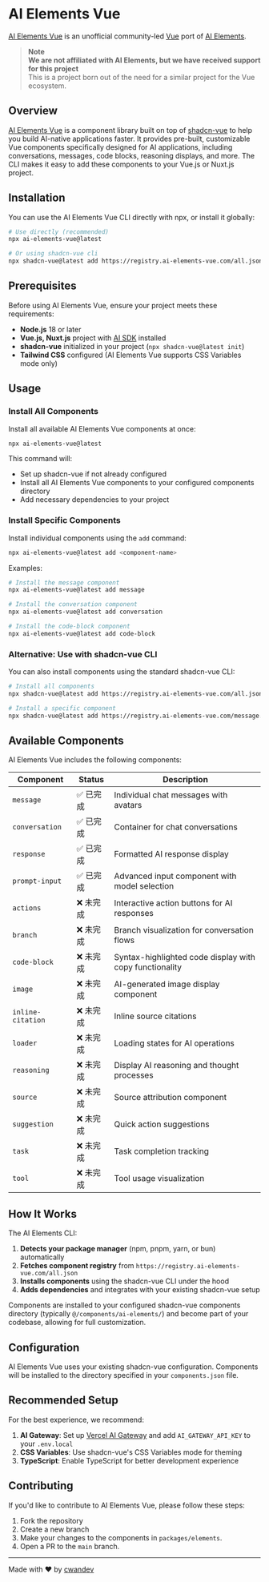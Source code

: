 # AI Elements Vue

[AI Elements Vue](https://ai-elements-vue.com) is an unofficial community-led [Vue](https://vuejs.org) port of [AI Elements](https://github.com/vercel/ai-elements).

> **Note** <br> **We are not affiliated with AI Elements, but we have received support for this project** <br> This is a project born out of the need for a similar project for the Vue ecosystem.

## Overview

[AI Elements Vue](https://ai-elements-vue.com) is a component library built on top of [shadcn-vue](https://www.shadcn-vue.com/) to help you build AI-native applications faster. It provides pre-built, customizable Vue components specifically designed for AI applications, including conversations, messages, code blocks, reasoning displays, and more. The CLI makes it easy to add these components to your Vue.js or Nuxt.js project.

## Installation

You can use the AI Elements Vue CLI directly with npx, or install it globally:

```bash
# Use directly (recommended)
npx ai-elements-vue@latest

# Or using shadcn-vue cli
npx shadcn-vue@latest add https://registry.ai-elements-vue.com/all.json
```

## Prerequisites

Before using AI Elements Vue, ensure your project meets these requirements:

- **Node.js** 18 or later
- **Vue.js, Nuxt.js** project with [AI SDK](https://ai-sdk.dev/) installed
- **shadcn-vue** initialized in your project (`npx shadcn-vue@latest init`)
- **Tailwind CSS** configured (AI Elements Vue supports CSS Variables mode only)

## Usage

### Install All Components

Install all available AI Elements Vue components at once:

```bash
npx ai-elements-vue@latest
```

This command will:
- Set up shadcn-vue if not already configured
- Install all AI Elements Vue components to your configured components directory
- Add necessary dependencies to your project

### Install Specific Components

Install individual components using the `add` command:

```bash
npx ai-elements-vue@latest add <component-name>
```

Examples:
```bash
# Install the message component
npx ai-elements-vue@latest add message

# Install the conversation component
npx ai-elements-vue@latest add conversation

# Install the code-block component
npx ai-elements-vue@latest add code-block
```

### Alternative: Use with shadcn-vue CLI

You can also install components using the standard shadcn-vue CLI:

```bash
# Install all components
npx shadcn-vue@latest add https://registry.ai-elements-vue.com/all.json

# Install a specific component
npx shadcn-vue@latest add https://registry.ai-elements-vue.com/message.json
```

## Available Components

AI Elements Vue includes the following components:

| Component | Status | Description |
|-----------|--------|-------------|
| `message` | ✅ 已完成 | Individual chat messages with avatars |
| `conversation` | ✅ 已完成 | Container for chat conversations |
| `response` | ✅ 已完成 | Formatted AI response display |
| `prompt-input` | ✅ 已完成 | Advanced input component with model selection |
| `actions` | ❌ 未完成 | Interactive action buttons for AI responses |
| `branch` | ❌ 未完成 | Branch visualization for conversation flows |
| `code-block` | ❌ 未完成 | Syntax-highlighted code display with copy functionality |
| `image` | ❌ 未完成 | AI-generated image display component |
| `inline-citation` | ❌ 未完成 | Inline source citations |
| `loader` | ❌ 未完成 | Loading states for AI operations |
| `reasoning` | ❌ 未完成 | Display AI reasoning and thought processes |
| `source` | ❌ 未完成 | Source attribution component |
| `suggestion` | ❌ 未完成 | Quick action suggestions |
| `task` | ❌ 未完成 | Task completion tracking |
| `tool` | ❌ 未完成 | Tool usage visualization |

## How It Works

The AI Elements CLI:

1. **Detects your package manager** (npm, pnpm, yarn, or bun) automatically
2. **Fetches component registry** from `https://registry.ai-elements-vue.com/all.json`
3. **Installs components** using the shadcn-vue CLI under the hood
4. **Adds dependencies** and integrates with your existing shadcn-vue setup

Components are installed to your configured shadcn-vue components directory (typically `@/components/ai-elements/`) and become part of your codebase, allowing for full customization.

## Configuration

AI Elements Vue uses your existing shadcn-vue configuration. Components will be installed to the directory specified in your `components.json` file.

## Recommended Setup

For the best experience, we recommend:

1. **AI Gateway**: Set up [Vercel AI Gateway](https://vercel.com/docs/ai-gateway) and add `AI_GATEWAY_API_KEY` to your `.env.local`
2. **CSS Variables**: Use shadcn-vue's CSS Variables mode for theming
3. **TypeScript**: Enable TypeScript for better development experience

## Contributing

If you'd like to contribute to AI Elements Vue, please follow these steps:

1. Fork the repository
2. Create a new branch
3. Make your changes to the components in `packages/elements`.
4. Open a PR to the `main` branch.

---

Made with ❤️ by [cwandev](https://github.com/cwandev)
